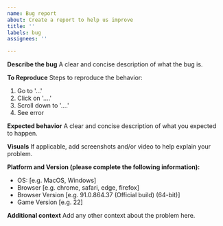 ```yaml
---
name: Bug report
about: Create a report to help us improve
title: ''
labels: bug
assignees: ''

---
```


**Describe the bug**
A clear and concise description of what the bug is.

**To Reproduce**
Steps to reproduce the behavior:
1. Go to '...'
2. Click on '....'
3. Scroll down to '....'
4. See error

**Expected behavior**
A clear and concise description of what you expected to happen.

**Visuals**
If applicable, add screenshots and/or video to help explain your problem.

**Platform and Version (please complete the following information):**
 - OS: [e.g. MacOS, Windows]
 - Browser [e.g. chrome, safari, edge, firefox]
 - Browser Version [e.g. 91.0.864.37 (Official build) (64-bit)]
 - Game Version [e.g. 22]

**Additional context**
Add any other context about the problem here.
